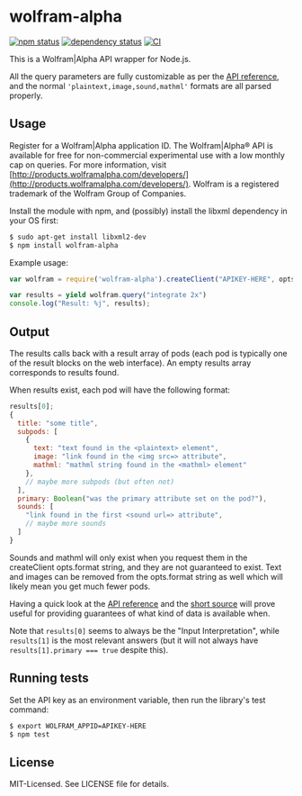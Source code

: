# wolfram-alpha
[![npm status](http://img.shields.io/npm/v/wolfram-alpha.svg)](https://www.npmjs.org/package/wolfram-alpha)
[![dependency status](https://david-dm.org/clux/wolfram-alpha.svg)](https://david-dm.org/clux/wolfram-alpha)
[![CI](https://github.com/clux/wolfram-alpha/actions/workflows/ci.yml/badge.svg)](https://github.com/clux/wolfram-alpha/actions/workflows/ci.yml)

This is a Wolfram|Alpha API wrapper for Node.js.

All the query parameters are fully customizable as per the [API reference](http://products.wolframalpha.com/docs/WolframAlpha-API-Reference.pdf), and the normal `'plaintext,image,sound,mathml'` formats are all parsed properly.

## Usage
Register for a Wolfram|Alpha application ID. The Wolfram|Alpha® API is available for free for non-commercial experimental use with a low monthly cap on queries.  For more information, visit [http://products.wolframalpha.com/developers/](http://products.wolframalpha.com/developers/). Wolfram is a registered trademark of the Wolfram Group of Companies.

Install the module with npm, and (possibly) install the libxml dependency in your OS first:

```sh
$ sudo apt-get install libxml2-dev
$ npm install wolfram-alpha
```

Example usage:

```js
var wolfram = require('wolfram-alpha').createClient("APIKEY-HERE", opts);

var results = yield wolfram.query("integrate 2x")
console.log("Result: %j", results);
```

## Output
The results calls back with a result array of pods (each pod is typically one of the result blocks on the web interface). An empty results array corresponds to results found.

When results exist, each pod will have the following format:

```js
results[0];
{
  title: "some title",
  subpods: [
    {
      text: "text found in the <plaintext> element",
      image: "link found in the <img src=> attribute",
      mathml: "mathml string found in the <mathml> element"
    },
    // maybe more subpods (but often not)
  ],
  primary: Boolean("was the primary attribute set on the pod?"),
  sounds: [
    "link found in the first <sound url=> attribute",
    // maybe more sounds
  ]
}
```

Sounds and mathml will only exist when you request them in the createClient opts.format string, and they are not guaranteed to exist. Text and images can be removed from the opts.format string as well which will likely mean you get much fewer pods.

Having a quick look at the [API reference](http://products.wolframalpha.com/docs/WolframAlpha-API-Reference.pdf) and the [short source](./wolfram.js) will prove useful for providing guarantees of what kind of data is available when.

Note that `results[0]` seems to always be the "Input Interpretation", while `results[1]` is the most relevant answers (but it will not always have `results[1].primary === true` despite this).

## Running tests
Set the API key as an environment variable, then run the library's test command:

```bash
$ export WOLFRAM_APPID=APIKEY-HERE
$ npm test
```

## License
MIT-Licensed. See LICENSE file for details.
